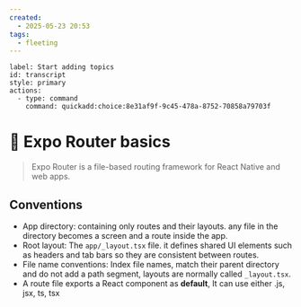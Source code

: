 ```yaml
---
created:
  - 2025-05-23 20:53
tags:
  - fleeting
---
```

```meta-bind-button
label: Start adding topics
id: transcript
style: primary
actions:
  - type: command
    command: quickadd:choice:8e31af9f-9c45-478a-8752-70858a79703f

```
# 🔷 Expo Router basics

> Expo Router is a file-based routing framework for React Native and web apps.

## Conventions
- App directory: containing only routes and their layouts. any file in the directory becomes a screen and a route inside the app.
- Root layout: The `app/_layout.tsx` file. it defines shared UI elements such as headers and tab bars so they are consistent between routes.
- File name conventions: Index file names, match their parent directory and do not add a path segment, layouts are normally called `_layout.tsx`.
- A route file exports a React component as **default**, It can use either .js, jsx, ts, tsx
